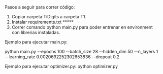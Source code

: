 Pasos a seguir para correr código:
1. Copiar carpeta TiDigits a carpeta T1.
2. Instalar requirements.txt *****
3. Correr comando python main.py para poder entrenar en environment con librerias instaladas.

Ejemplo para ejecutar main.py:

python main.py --epochs 100 --batch_size 28 --hidden_dim 50 --n_layers 1 --learning_rate 0.0020692252302653836 --dropout 0.2

Ejemplo para ejecutar optimizer.py:
python optimizer.py
